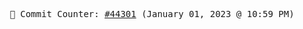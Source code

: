 <p align="center">
    <samp>
        📮 Commit Counter: <a href="https://github.com/Javascript-void0/Javascript-void0/commits/main">#44301</a> (January 01, 2023 @ 10:59 PM)
    </samp>
</p>